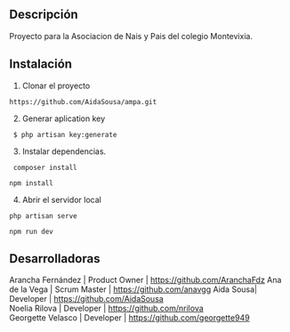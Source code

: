 

## Descripción

Proyecto para la Asociacion de Nais y Pais del colegio Montevixia.

## Instalación

1. Clonar el proyecto

```
https://github.com/AidaSousa/ampa.git
```

2. Generar aplication key

```
 $ php artisan key:generate
 ```
 
 3. Instalar dependencias.
 
 ```
  composer install
 ```
 
 ```
 npm install
 ```
 
 4. Abrir el servidor local
 
 
 ```
 php artisan serve
 ```
 
 ```
 npm run dev
 ```


## Desarrolladoras

Arancha Fernández  | Product Owner | https://github.com/AranchaFdz 
Ana de la Vega | Scrum Master | https://github.com/anavgg 
Aida Sousa| Developer | https://github.com/AidaSousa  
Noelia Rilova  | Developer | https://github.com/nrilova  
Georgette Velasco | Developer | https://github.com/georgette949  
